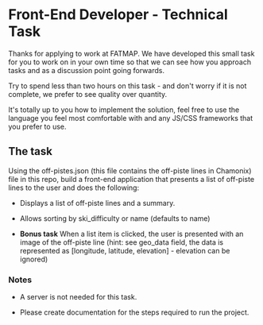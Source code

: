 # Front-End Developer - Technical Task

Thanks for applying to work at FATMAP. We have developed this small task for you to work on in your own time so that we can see how you approach tasks and as a discussion point going forwards.

Try to spend less than two hours on this task - and don't worry if it is not complete, we prefer to see quality over quantity.

It's totally up to you how to implement the solution, feel free to use the language you feel most comfortable with and any JS/CSS frameworks that you prefer to use.

## The task

Using the off-pistes.json (this file contains the off-piste lines in Chamonix) file in this repo, build a front-end application that presents a list of off-piste lines to the user and does the following:

* Displays a list of off-piste lines and a summary.

* Allows sorting by ski_difficulty or name (defaults to name)

* **Bonus task** When a list item is clicked, the user is presented with an image of the off-piste line (hint: see geo_data field, the data is represented as [longitude, latitude, elevation] - elevation can be ignored)

### Notes

* A server is not needed for this task.

* Please create documentation for the steps required to run the project.
